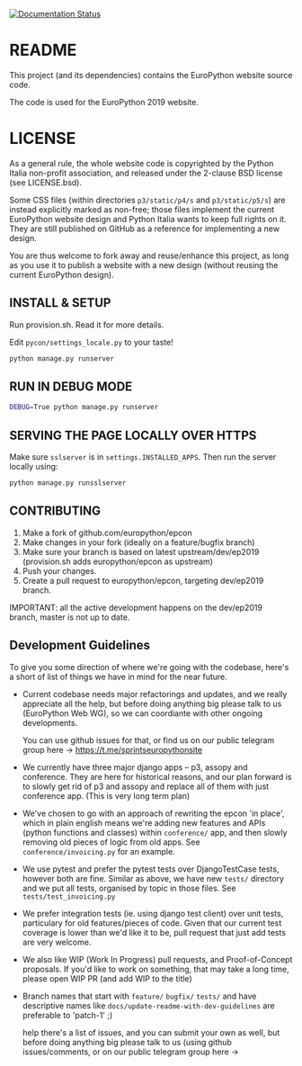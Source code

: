 [![Documentation Status](https://readthedocs.org/projects/epcon/badge/?version=latest)](https://readthedocs.org/projects/epcon/?badge=latest)

README
======
This project (and its dependencies) contains the EuroPython website source code.

The code is used for the EuroPython 2019 website.

LICENSE
=======
As a general rule, the whole website code is copyrighted by the Python Italia non-profit association, and released under the 2-clause BSD license (see LICENSE.bsd).

Some CSS files (within directories `p3/static/p4/s` and `p3/static/p5/s`) are instead explicitly marked as non-free; those files implement the current EuroPython website design and Python Italia wants to keep full rights on it. They are still published on GitHub as a reference for implementing a new design.

You are thus welcome to fork away and reuse/enhance this project, as long as you use it to publish a website with a new design (without reusing the current EuroPython design).


INSTALL & SETUP
---------------

Run provision.sh. Read it for more details.

Edit `pycon/settings_locale.py` to your taste!

```bash
python manage.py runserver
```

RUN IN DEBUG MODE
-----------------

```bash
DEBUG=True python manage.py runserver
```

SERVING THE PAGE LOCALLY OVER HTTPS
-----------------

Make sure `sslserver` is in `settings.INSTALLED_APPS`. Then run the server locally using:
```bash
python manage.py runsslserver
```

CONTRIBUTING
------------

1. Make a fork of github.com/europython/epcon
2. Make changes in your fork (ideally on a feature/bugfix branch)
3. Make sure your branch is based on latest upstream/dev/ep2019
    (provision.sh adds europython/epcon as upstream)
4. Push your changes.
5. Create a pull request to europython/epcon, targeting dev/ep2019 branch.

IMPORTANT: all the active development happens on the dev/ep2019 branch, master
is not up to date.


Development Guidelines
----------------------

To give you some direction of where we're going with the codebase, here's a
short of list of things we have in mind for the near future.

* Current codebase needs major refactorings and updates, and we really
  appreciate all the help, but before doing anything big please talk to us
  (EuroPython Web WG), so we can coordiante with other ongoing developments.

  You can use github issues for that, or find us on our public telegram group
  here -> https://t.me/sprintseuropythonsite

* We currently have three major django apps – p3, assopy and conference. They
  are here for historical reasons, and our plan forward is to slowly get rid of
  p3 and assopy and replace all of them with just conference app. (This is very
  long term plan)

* We've chosen to go with an approach of rewriting the epcon 'in place', which
  in plain english means we're adding new features and APIs (python functions
  and classes) within `conference/` app, and then slowly removing old pieces of
  logic from old apps. See `conference/invoicing.py` for an example.

* We use pytest and prefer the pytest tests over DjangoTestCase tests, however
  both are fine. Similar as above, we have new `tests/` directory and we put
  all tests, organised by topic in those files. See `tests/test_invoicing.py`

* We prefer integration tests (ie. using django test client) over unit tests,
  particulary for old features/pieces of code. Given that our current test
  coverage is lower than we'd like it to be, pull request that just add tests are
  very welcome.

* We also like WIP (Work In Progress) pull requests, and Proof-of-Concept
  proposals. If you'd like to work on something, that may take a long time,
  please open WIP PR (and add WIP to the title)

* Branch names that start with `feature/` `bugfix/` `tests/` and have
  descriptive names like `docs/update-readme-with-dev-guidelines` are
  preferable to 'patch-1' ;)


  help there's a list of issues, and you can submit your own as well, but
before doing anything big please talk to us (using github issues/comments, or
on our public telegram group here -> 
